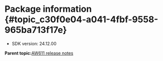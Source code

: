 # Package information {#topic_c30f0e04-a041-4fbf-9558-965ba713f17e}

-   SDK version: 24.12.00

**Parent topic:**[AW611 release notes](../topics/aw611-release-notes.md)

